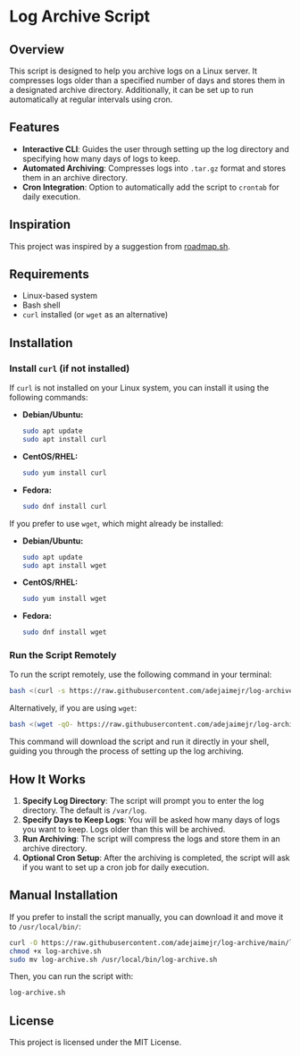# Log Archive Script

## Overview
This script is designed to help you archive logs on a Linux server. It compresses logs older than a specified number of days and stores them in a designated archive directory. Additionally, it can be set up to run automatically at regular intervals using cron.

## Features
- **Interactive CLI**: Guides the user through setting up the log directory and specifying how many days of logs to keep.
- **Automated Archiving**: Compresses logs into `.tar.gz` format and stores them in an archive directory.
- **Cron Integration**: Option to automatically add the script to `crontab` for daily execution.

## Inspiration
This project was inspired by a suggestion from [roadmap.sh](https://roadmap.sh/projects/log-archive-tool).

## Requirements
- Linux-based system
- Bash shell
- `curl` installed (or `wget` as an alternative)

## Installation

### Install `curl` (if not installed)

If `curl` is not installed on your Linux system, you can install it using the following commands:

- **Debian/Ubuntu:**
  ```bash
  sudo apt update
  sudo apt install curl
  ```

- **CentOS/RHEL:**
  ```bash
  sudo yum install curl
  ```

- **Fedora:**
  ```bash
  sudo dnf install curl
  ```

If you prefer to use `wget`, which might already be installed:

- **Debian/Ubuntu:**
  ```bash
  sudo apt update
  sudo apt install wget
  ```

- **CentOS/RHEL:**
  ```bash
  sudo yum install wget
  ```

- **Fedora:**
  ```bash
  sudo dnf install wget
  ```

### Run the Script Remotely

To run the script remotely, use the following command in your terminal:

```bash
bash <(curl -s https://raw.githubusercontent.com/adejaimejr/log-archive/main/log-archive.sh)
```

Alternatively, if you are using `wget`:

```bash
bash <(wget -qO- https://raw.githubusercontent.com/adejaimejr/log-archive/main/log-archive.sh)
```

This command will download the script and run it directly in your shell, guiding you through the process of setting up the log archiving.

## How It Works

1. **Specify Log Directory**: The script will prompt you to enter the log directory. The default is `/var/log`.
2. **Specify Days to Keep Logs**: You will be asked how many days of logs you want to keep. Logs older than this will be archived.
3. **Run Archiving**: The script will compress the logs and store them in an archive directory.
4. **Optional Cron Setup**: After the archiving is completed, the script will ask if you want to set up a cron job for daily execution.

## Manual Installation

If you prefer to install the script manually, you can download it and move it to `/usr/local/bin/`:

```bash
curl -O https://raw.githubusercontent.com/adejaimejr/log-archive/main/log-archive.sh
chmod +x log-archive.sh
sudo mv log-archive.sh /usr/local/bin/log-archive.sh
```

Then, you can run the script with:

```bash
log-archive.sh
```

## License

This project is licensed under the MIT License.
